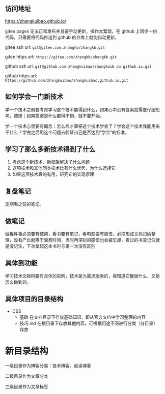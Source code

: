 <author-info date="1631093784752"></author-info>

## 访问地址

https://zhangkuibao.github.io/

gitee pages 无法正常发布并且要手动更新，操作太繁琐，在 github 上同步一份代码，只需要将代码推送到 github 的仓库上就能自动更新。

gitee ssh url: `git@gitee.com:zhangkb/zhangkb.git`

gitee https url: `https://gitee.com/zhangkb/zhangkb.git`

github ssh url: `git@github.com:zhangkuibao/zhangkuib ao.github.io.git`

github https url: `https://github.com/zhangkuibao/zhangkuibao.github.io.git`

## 如何学会一门新技术

学一个技术之前要考虑学习这个技术能得到什么，如果心中没有答案就需要仔细思考，调研；如果答案是什么都得不到，就不要开始。

学一个技术心里要有概念：怎么样才算把这个技术学会了？学会这个技术我能用来干什么？学完之后用这个问题去验证自己是否达到“学会”的标准。

## 学习了那么多新技术得到了什么

1. 考虑这个新技术、新框架解决了什么问题
2. 这项技术和其他同类技术比有什么优势，为什么选择它
3. 如果这项技术真的有用，研究它的实现原理

## 复盘笔记

定期看之前的笔记。

## 做笔记

做每件事必须要有结果，看书要有笔记，看电影要有感悟，必须形成文档归纳整理，没有产出就等于浪费时间，当时再深刻的感悟也会被忘却，看过的书没记住就是没记住，下次拿起这本书时与第一次没有区别

## 具体到功能

学习技术文档时要有具体的实例，技术是为需求服务的，得知道它能做什么，又是怎么做到的。

## 具体项目的目录结构

- CSS
  - 基础 在文档目录下存放基础知识，即从官方文档中学习整理的内容
  - 技巧.md 在根目录下存放其他内容，可根据用途不同进行分类（分目录）存放

# 新目录结构

一级目录作为博客分类：技术博客、阅读博客

二级目录作为文章分类

三级目录作为文章标签